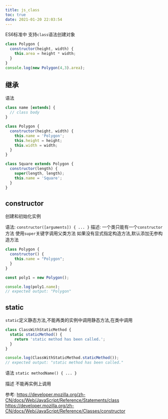 ```yaml
---
title: js_class
toc: true
date: 2021-01-20 22:03:54
---
```


ES6标准中 支持`class`语法创建对象

```js
class Polygon {
  constructor(height, width) {
    this.area = height * width;
  }
}
console.log(new Polygon(4,3).area);
```

## 继承

语法
```js
class name [extends] {
  // class body
}
```

```js
class Polygon {
  constructor(height, width) {
    this.name = 'Polygon';
    this.height = height;
    this.width = width;
  }
}

class Square extends Polygon {
  constructor(length) {
    super(length, length);
    this.name = 'Square';
  }
}
```

## constructor
创建和初始化实例

语法:
`constructor([arguments]) { ... }`
描述:
一个类只能有一个`constructor`方法
使用`super`关键字调用父类方法
如果没有显式指定构造方法,默认添加无参构造方法



```js
class Polygon {
  constructor() {
    this.name = "Polygon";
  }
}

const poly1 = new Polygon();

console.log(poly1.name);
// expected output: "Polygon"
```



## static

`static`定义静态方法,不能再类的实例中调用静态方法,在类中调用


```js
class ClassWithStaticMethod {
  static staticMethod() {
    return 'static method has been called.';
  }
}

console.log(ClassWithStaticMethod.staticMethod());
// expected output: "static method has been called."
```


语法
`static methodName() { ... }`

描述
不能再实例上调用


参考:
https://developer.mozilla.org/zh-CN/docs/Web/JavaScript/Reference/Statements/class
https://developer.mozilla.org/zh-CN/docs/Web/JavaScript/Reference/Classes/constructor